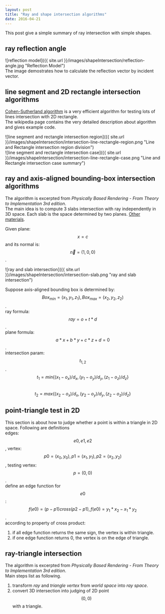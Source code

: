 ```yaml
---
layout: post
title: "Ray and shape intersection algorithms" 
date: 2016-04-21
---
```

This post give a simple summary of ray intersection with simple shapes.

## ray reflection angle

![reflection model]({{ site.url }}/images/shapeIntersection/reflection-angle.jpg "Reflection Model")   
The image demostrates how to calculate the reflection vector by incident vector.

## line segment and 2D rectangle intersection algorithms

[Cohen-Sutherland algorithm](https://en.wikipedia.org/wiki/Cohen%E2%80%93Sutherland_algorithm)
is a very efficient algorithm for testing lots of lines intersection with 2D rectangle.   
The wikipedia page contains the very detailed description about algorithm and gives example code.

![line segment and rectangle intersection region]({{ site.url }}/images/shapeIntersection/intersection-line-rectangle-region.png  "Line and Rectangle intersection region division")   
![line segment and rectangle intersection case]({{ site.url }}/images/shapeIntersection/intersection-line-rectangle-case.png  "Line and Rectangle intersection case summary")   

## ray and axis-aligned bounding-box intersection algorithms

The algorithm is excerpted from *Physically Based Rendering - From Theory to Implementation 3rd edition*.     
The main idea is to compute 3 slabs intersection with ray independently in 3D space.
Each slab is the space determined by two planes. [Other materials](http://people.csail.mit.edu/amy/papers/box-jgt.pdf).    

Given plane: $$ x = c $$ and its normal is: $$ \overrightarrow{n}=(1,0,0)$$.

![ray and slab intersection]({{ site.url }}/images/shapeIntersection/intersection-slab.png  "ray and slab intersection")   

Suppose axis-aligned bounding box is determined by: $$ Box_{min} = (x_1, y_1, z_1), Box_{max} = (x_2, y_2, z_2) $$.     
  ray formula:  $$ ray = o + t * d $$.     
  plane formula: $$ a * x + b * y + c * z + d = 0 $$.    
  intersection param: $$ t_{1,2}$$.    
   $$ t_1 = min \left\{(x_1-o_x)/d_x,(y_1-o_y)/d_y,(z_1-o_z)/d_z \right\} $$  
   $$ t_2 = max \left\{(x_2-o_x)/d_x,(y_2-o_y)/d_y,(z_2-o_z)/d_z \right\} $$  
   
## point-triangle test in 2D

This section is about  how to judge whether a point is within a triangle in 2D space. Following are definitions    
edges: $$ e0, e1, e2 $$, vertex: $$ p0=(x_0,y_0), p1=(x_1,y_1), p2=(x_2,y_2) $$, testing vertex: $$ p=(0,0) $$.     
define an edge function for $$ e0 $$: $$ f(e0)=(p-p1)cross(p2-p1), f(e0)= y_1 * x_2 - x_1 * y_2$$.    
according to property of cross product:     

1. if all edge function returns the same sign, the vertex is within triangle.
2. if one edge function returns 0, the vertex is on the edge of triangle.

## ray-triangle intersection

The algorithm is excerpted from *Physically Based Rendering - From Theory to Implementation 3rd edition*.    
Main steps list as following.
1. transform *ray* and *triangle vertex* from *world space* into *ray space*.
2. convert 3D intersection into judging of 2D point $$ (0,0) $$ with a triangle.

